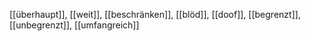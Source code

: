 [[überhaupt]], [[weit]], [[beschränken]], [[blöd]], [[doof]], [[begrenzt]], [[unbegrenzt]], [[umfangreich]]